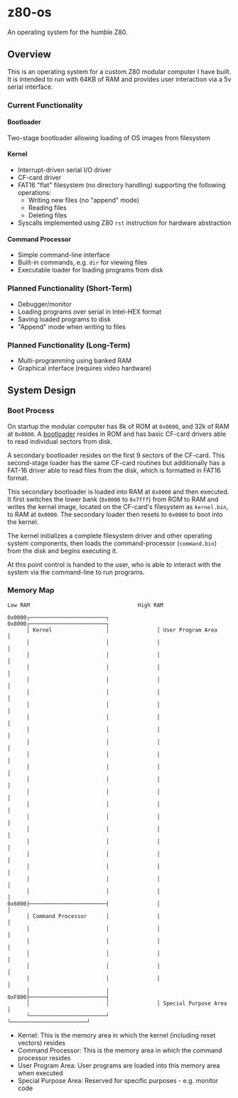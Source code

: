 # z80-os

An operating system for the humble Z80.

## Overview

This is an operating system for a custom Z80 modular computer I have built.
It is intended to run with 64KB of RAM and provides user interaction via a 5v serial interface.

### Current Functionality

#### Bootloader

Two-stage bootloader allowing loading of OS images from filesystem

#### Kernel

* Interrupt-driven serial I/O driver
* CF-card driver
* FAT16 "flat" filesystem (no directory handling)
  supporting the following operations:
    * Writing new files (no "append" mode)
    * Reading files
    * Deleting files
* Syscalls implemented using Z80 `rst` instruction for hardware abstraction

#### Command Processor

* Simple command-line interface
* Built-in commands, e.g. `dir` for viewing files
* Executable loader for loading programs from disk

### Planned Functionality (Short-Term)

* Debugger/monitor
* Loading programs over serial in Intel-HEX format
* Saving loaded programs to disk
* "Append" mode when writing to files

### Planned Functionality (Long-Term)

* Multi-programming using banked RAM
* Graphical interface (requires video hardware)

## System Design

### Boot Process

On startup the modular computer has 8k of ROM at `0x0000`, and 32k of RAM at `0x8000`.
A [bootloader](https://github.com/jayvalentine/z80-bootloader) resides in ROM and has basic
CF-card drivers able to read individual sectors from disk.

A secondary bootloader resides on the first 9 sectors of the CF-card. This second-stage loader
has the same CF-card routines but additionally has a FAT-16 driver able to read files from the disk,
which is formatted in FAT16 format.

This secondary bootloader is loaded into RAM at `0x8000` and then executed. It first switches the
lower bank (`0x0000` to `0x7fff`) from ROM to RAM and writes the kernel image, located on the CF-card's
filesystem as `kernel.bin`, to RAM at `0x0000`. The secondary loader then resets to `0x0000` to boot into
the kernel.

The kernel initializes a complete filesystem driver and other operating system components, then loads
the command-processor (`command.bin`) from the disk and begins executing it.

At this point control is handed to the user, who is able to interact with the system via the command-line
to run programs.

### Memory Map

~~~~
Low RAM                                  High RAM

0x0000┌────────────────────────┐         0x8000┌────────────────────────┐
      │ Kernel                 │               │ User Program Area      │
      │                        │               │                        │
      │                        │               │                        │
      │                        │               │                        │
      │                        │               │                        │
      │                        │               │                        │
      │                        │               │                        │
      │                        │               │                        │
      │                        │               │                        │
      │                        │               │                        │
      │                        │               │                        │
      │                        │               │                        │
      │                        │               │                        │
      │                        │               │                        │
      │                        │               │                        │
      │                        │               │                        │
      │                        │               │                        │
      │                        │               │                        │
      │                        │               │                        │
      │                        │               │                        │
      │                        │               │                        │
      │                        │               │                        │
0x6000├────────────────────────┤               │                        │
      │ Command Processor      │               │                        │
      │                        │               │                        │
      │                        │               │                        │
      │                        │               │                        │
      │                        │               │                        │
      │                        │               │                        │
      │                        │         0xF800├────────────────────────┤
      │                        │               │ Special Purpose Area   │
      └────────────────────────┘               └────────────────────────┘
~~~~

* Kernel: This is the memory area in which the kernel (including reset vectors) resides
* Command Processor: This is the memory area in which the command processor resides
* User Program Area: User programs are loaded into this memory area when executed
* Special Purpose Area: Reserved for specific purposes - e.g. monitor code
